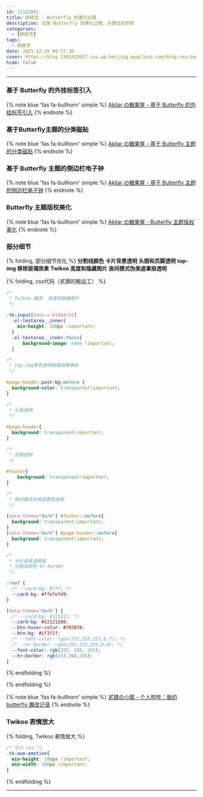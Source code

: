 ```yaml
---
id: 21122001
title: 碎碎念 - Butterfly 的美化记录
description: 记录 Butterfly 的美化过程，方便日后修改
categories:
  - [碎碎念]
tags:
  - 碎碎念
date: 2021-12-20 09:17:30
cover: https://blog-1301412627.cos.ap-beijing.myqcloud.com/blog-res/images/background/mqawa.jpg
hide: false
---
```

***
### 基于 Butterfly 的外挂标签引入

{% note blue 'fas fa-bullhorn' simple %}
[Akilar の糖果屋 - 基于 Butterfly 的外挂标签引入](https://akilar.top/posts/615e2dec/)
{% endnote %}

### 基于Butterfly主题的分类磁贴

{% note blue 'fas fa-bullhorn' simple %}
[Akilar の糖果屋 - 基于 Butterfly 主题的分类磁贴](https://akilar.top/posts/a9131002/)
{% endnote %}

### 基于 Butterfly 主题的侧边栏电子钟

{% note blue 'fas fa-bullhorn' simple %}
[Akilar の糖果屋 - 基于 Butterfly 主题的侧边栏电子钟](https://akilar.top/posts/4e39cf4a/)
{% endnote %}

### Butterfly 主题版权美化

{% note blue 'fas fa-bullhorn' simple %}
[Akilar の糖果屋 - Butterfly 主题版权美化](https://akilar.top/posts/8322f8e6/)
{% endnote %}

### 部分细节

{% folding, 部分细节优化 %}
**分割线颜色**
**卡片背景透明**
**头图和页脚透明**
**top-img 移除玻璃效果**
**Twikoo 高度和隐藏图片**
**夜间模式伪类遮罩层透明**

{% folding, css代码（贰猹的搬运工） %}
```css
/*
 * Twikoo 魔改  高度和隐藏图片
 */
 
.tk-input[data-v-619b4c52]
  .el-textarea__inner{
    min-height: 180px !important;
  }
  .el-textarea__inner:focus{
      background-image: none !important;
  }

/*
 * top-img黑色透明玻璃效果移除
 */
 
#page-header.post-bg:before {
  background-color: transparent!important;
}

/*
 * 头图透明
 */
 
#page-header{
  background: transparent!important;
}

/*
 * 页脚透明
 */
 
#footer{
    background: transparent!important;
}

/*
 * 夜间模式伪类遮罩层透明
 */
 
[data-theme="dark"] #footer::before{
  background: transparent!important;
}
[data-theme="dark"] #page-header::before{
  background: transparent!important;
}

/*
 * 卡片背景透明度
 * 分割线颜色 hr-border
 */

:root {
  /* --card-bg: #fff; */
  --card-bg: #ffefefd9;
}

[data-theme="dark"] {
  /* --card-bg: #121212; */
  --card-bg: #12121288;
  --btn-hover-color: #787878;
  --btn-bg: #1f1f1f;
  /* --font-color: rgba(255,255,255,0.7); */
  /* --hr-border: rgba(255,255,255,0.4); */
  --font-color: rgb(255, 255, 255);
  --hr-border: rgb(153,204,255);
}
```
{% endfolding %}

{% endfolding %}

{% note blue 'fas fa-bullhorn' simple %}
[贰猹の小窝 - 个人哔哔：我的 butterfly 魔改记录](https://noionion.top/10567.html)
{% endnote %}

### Twikoo 表情放大

{% folding, Twikoo 表情放大 %}

```css
/* 引入 css */
.tk-owo-emotion{
  min-height: 100px !important;
  min-width: 100px !important;
}
```

{% endfolding %}
***